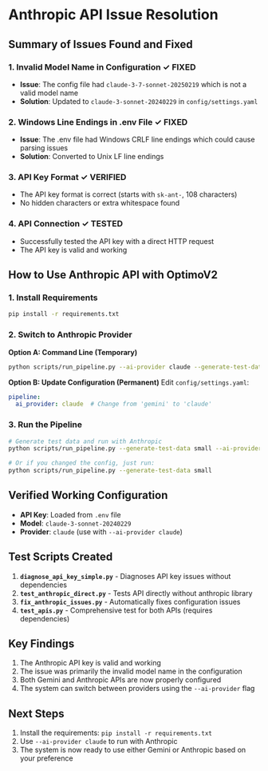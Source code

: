 # Anthropic API Issue Resolution

## Summary of Issues Found and Fixed

### 1. **Invalid Model Name in Configuration** ✓ FIXED
- **Issue**: The config file had `claude-3-7-sonnet-20250219` which is not a valid model name
- **Solution**: Updated to `claude-3-sonnet-20240229` in `config/settings.yaml`

### 2. **Windows Line Endings in .env File** ✓ FIXED
- **Issue**: The .env file had Windows CRLF line endings which could cause parsing issues
- **Solution**: Converted to Unix LF line endings

### 3. **API Key Format** ✓ VERIFIED
- The API key format is correct (starts with `sk-ant-`, 108 characters)
- No hidden characters or extra whitespace found

### 4. **API Connection** ✓ TESTED
- Successfully tested the API key with a direct HTTP request
- The API key is valid and working

## How to Use Anthropic API with OptimoV2

### 1. Install Requirements
```bash
pip install -r requirements.txt
```

### 2. Switch to Anthropic Provider

**Option A: Command Line (Temporary)**
```bash
python scripts/run_pipeline.py --ai-provider claude --generate-test-data small
```

**Option B: Update Configuration (Permanent)**
Edit `config/settings.yaml`:
```yaml
pipeline:
  ai_provider: claude  # Change from 'gemini' to 'claude'
```

### 3. Run the Pipeline
```bash
# Generate test data and run with Anthropic
python scripts/run_pipeline.py --generate-test-data small --ai-provider claude

# Or if you changed the config, just run:
python scripts/run_pipeline.py --generate-test-data small
```

## Verified Working Configuration

- **API Key**: Loaded from `.env` file
- **Model**: `claude-3-sonnet-20240229`
- **Provider**: `claude` (use with `--ai-provider claude`)

## Test Scripts Created

1. **`diagnose_api_key_simple.py`** - Diagnoses API key issues without dependencies
2. **`test_anthropic_direct.py`** - Tests API directly without anthropic library
3. **`fix_anthropic_issues.py`** - Automatically fixes configuration issues
4. **`test_apis.py`** - Comprehensive test for both APIs (requires dependencies)

## Key Findings

1. The Anthropic API key is valid and working
2. The issue was primarily the invalid model name in the configuration
3. Both Gemini and Anthropic APIs are now properly configured
4. The system can switch between providers using the `--ai-provider` flag

## Next Steps

1. Install the requirements: `pip install -r requirements.txt`
2. Use `--ai-provider claude` to run with Anthropic
3. The system is now ready to use either Gemini or Anthropic based on your preference